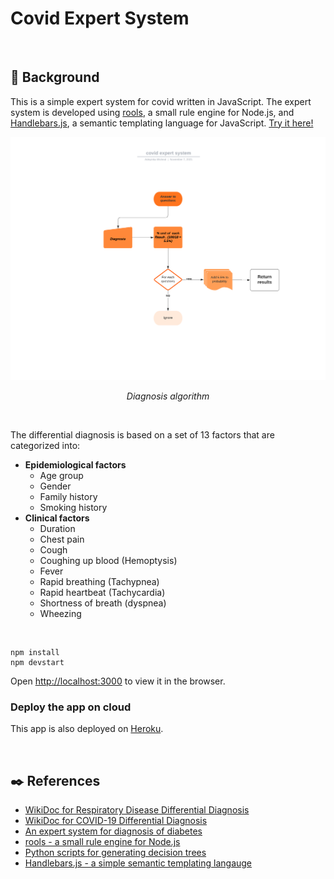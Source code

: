 # Covid Expert System

<br>

## :notebook: Background

This is a simple expert system for covid written in JavaScript. The expert system is developed using [rools](https://github.com/frankthelen/rools), a small rule engine for Node.js, and [Handlebars.js](https://github.com/handlebars-lang/handlebars.js), a semantic templating language for JavaScript. [Try it here!](https://respiratory-diseases-es.herokuapp.com/)

<p align=center><img src="/img/covid-expert-system.png"></p>
<p align="center"><i>Diagnosis algorithm</i></p>

<br>


The differential diagnosis is based on a set of 13 factors that are categorized into:
- **Epidemiological factors**
  - Age group
  - Gender
  - Family history
  - Smoking history
- **Clinical factors**
  - Duration
  - Chest pain
  - Cough
  - Coughing up blood (Hemoptysis)
  - Fever
  - Rapid breathing (Tachypnea)
  - Rapid heartbeat (Tachycardia)
  - Shortness of breath (dyspnea)
  - Wheezing

<br>

```
npm install
npm devstart
```

Open [http://localhost:3000](http://localhost:3000) to view it in the browser.

### **Deploy the app on cloud**

This app is also deployed on [Heroku](https://covid-expert-system.herokuapp.com/).

<br>

## :black_nib: References

- [WikiDoc for Respiratory Disease Differential Diagnosis](https://www.wikidoc.org/index.php/Respiratory_disease_differential_diagnosis)
- [WikiDoc for COVID-19 Differential Diagnosis](https://www.wikidoc.org/index.php/COVID-19_differential_diagnosis)
- [An expert system for diagnosis of diabetes](https://github.com/ZenHuzaini/node-js-expert-system-diabetes)
- [rools - a small rule engine for Node.js](https://github.com/frankthelen/rools)
- [Python scripts for generating decision trees](https://github.com/Erikfather/Decision_tree-python)
- [Handlebars.js - a simple semantic templating langauge](https://github.com/handlebars-lang/handlebars.js)

